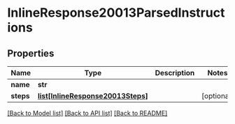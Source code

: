 # InlineResponse20013ParsedInstructions

## Properties
Name | Type | Description | Notes
------------ | ------------- | ------------- | -------------
**name** | **str** |  | 
**steps** | [**list[InlineResponse20013Steps]**](InlineResponse20013Steps.md) |  | [optional] 

[[Back to Model list]](../README.md#documentation-for-models) [[Back to API list]](../README.md#documentation-for-api-endpoints) [[Back to README]](../README.md)


